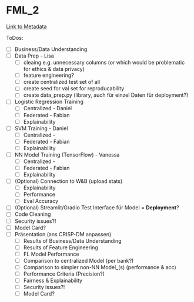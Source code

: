 # FML_2
[Link to Metadata](https://archive.ics.uci.edu/dataset/2/adult)

ToDos:

- [ ] Business/Data Understanding
- [ ] Data Prep - Lisa
  - [ ] cleaing e.g. unnecessary columns (or which would be problematic for ethics & data privacy)
  - [ ] feature engineering?
  - [ ] create centralized test set of all
  - [ ] create seed for val set for reproducability
  - [ ] create data_prep.py (library, auch für einzel Daten für deployment?)
- [ ] Logistic Regression Training
  - [ ] Centralized - Daniel 
  - [ ] Federated - Fabian
  - [ ] Explainability
- [ ] SVM Training - Daniel 
  - [ ] Centralized - 
  - [ ] Federated - Fabian
  - [ ] Explainability
- [ ] NN Model Training (TensorFlow) - Vanessa
  - [ ] Centralized - 
  - [ ] Federated - Fabian
  - [ ] Explainability
- [ ] (Optional) Connection to W&B (upload stats)
  - [ ] Explainability
  - [ ] Performance
  - [ ] Eval Accuracy
- [ ] (Optional) Streamlit/Gradio Test Interface für Model = **Deployment**?
- [ ] Code Cleaning
- [ ] Security issues?!
- [ ] Model Card?
- [ ] Präsentation (ans CRISP-DM anpassen)
  - [ ] Results of Business/Data Understanding
  - [ ] Results of Feature Engineering
  - [ ] FL Model Performance
  - [ ] Comparison to centralized Model (per bank?)
  - [ ] Comparison to simpler non-NN Model_(s) (performance & acc)
  - [ ] Performance Criteria (Precision?)
  - [ ] Fairness & Explainability
  - [ ] Security issues?!
  - [ ] Model Card?
